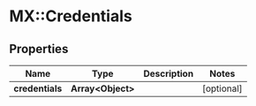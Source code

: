 # MX::Credentials

## Properties
Name | Type | Description | Notes
------------ | ------------- | ------------- | -------------
**credentials** | **Array&lt;Object&gt;** |  | [optional] 


